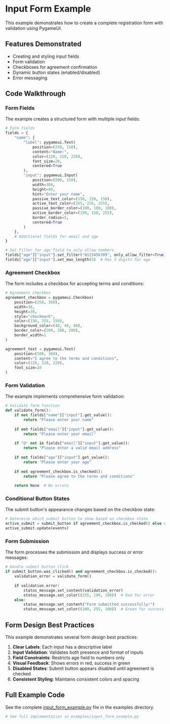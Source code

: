 # Input Form Example

This example demonstrates how to create a complete registration form with validation using PygameUI.

## Features Demonstrated

- Creating and styling input fields
- Form validation
- Checkboxes for agreement confirmation
- Dynamic button states (enabled/disabled)
- Error messaging

## Code Walkthrough

### Form Fields

The example creates a structured form with multiple input fields:

```python
# Form fields
fields = {
    "name": {
        "label": pygameui.Text(
            position=(250, 150),
            content="Name:",
            color=(220, 220, 220),
            font_size=20,
            centered=True
        ),
        "input": pygameui.Input(
            position=(500, 150),
            width=300,
            height=40,
            hint="Enter your name",
            passive_text_color=(150, 150, 150),
            active_text_color=(255, 255, 255),
            passive_border_color=(100, 100, 100),
            active_border_color=(150, 150, 255),
            border_radius=5,
            centered=True
        )
    },
    # Additional fields for email and age
}

# Set filter for age field to only allow numbers
fields["age"]["input"].set_filter("0123456789", only_allow_filter=True)
fields["age"]["input"].set_max_length(3)  # Max 3 digits for age
```

### Agreement Checkbox

The form includes a checkbox for accepting terms and conditions:

```python
# Agreement checkbox
agreement_checkbox = pygameui.Checkbox(
    position=(250, 360),
    width=30,
    height=30,
    style="checkmark",
    color=(150, 255, 150),
    background_color=(40, 40, 40),
    border_color=(200, 200, 200),
    border_width=1
)

agreement_text = pygameui.Text(
    position=(500, 360),
    content="I agree to the terms and conditions",
    color=(220, 220, 220),
    font_size=20
)
```

### Form Validation

The example implements comprehensive form validation:

```python
# Validate form function
def validate_form():
    if not fields["name"]["input"].get_value():
        return "Please enter your name"
    
    if not fields["email"]["input"].get_value():
        return "Please enter your email"
    
    if "@" not in fields["email"]["input"].get_value():
        return "Please enter a valid email address"
    
    if not fields["age"]["input"].get_value():
        return "Please enter your age"
    
    if not agreement_checkbox.is_checked():
        return "Please agree to the terms and conditions"
    
    return None  # No errors
```

### Conditional Button States

The submit button's appearance changes based on the checkbox state:

```python
# Determine which submit button to show based on checkbox state
active_submit = submit_button if agreement_checkbox.is_checked() else submit_button_disabled
active_submit.update(events)
```

### Form Submission

The form processes the submission and displays success or error messages:

```python
# Handle submit button click
if submit_button.was_clicked() and agreement_checkbox.is_checked():
    validation_error = validate_form()
    
    if validation_error:
        status_message.set_content(validation_error)
        status_message.set_color((255, 100, 100))  # Red for error
    else:
        status_message.set_content("Form submitted successfully!")
        status_message.set_color((100, 255, 100))  # Green for success
```

## Form Design Best Practices

This example demonstrates several form design best practices:

1. **Clear Labels**: Each input has a descriptive label
2. **Input Validation**: Validates both presence and format of inputs
3. **Field Constraints**: Restricts age field to numbers only
4. **Visual Feedback**: Shows errors in red, success in green
5. **Disabled States**: Submit button appears disabled until agreement is checked
6. **Consistent Styling**: Maintains consistent colors and spacing

## Full Example Code

See the complete [input_form_example.py](https://github.com/trymbf/pygameui/blob/main/examples/input_form_example.py) file in the examples directory.

```python
# See full implementation in examples/input_form_example.py
```